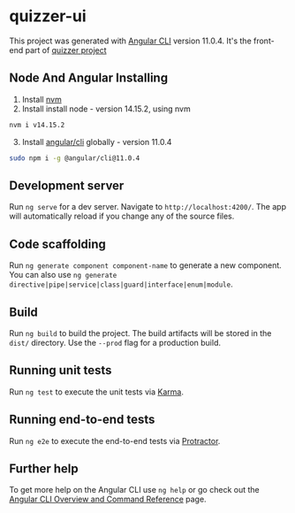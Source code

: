 # quizzer-ui

This project was generated with [Angular CLI](https://github.com/angular/angular-cli) version 11.0.4.
It's the front-end part of [quizzer project](https://github.com/AlexKruhlov/quzzer)

## Node And Angular Installing

1. Install [nvm](https://github.com/nvm-sh/nvm/blob/master/README.md)
2. Install install node - version 14.15.2, using nvm

```bash
nvm i v14.15.2
```

3. Install [angular/cli](https://cli.angular.io/) globally - version 11.0.4

```bash
sudo npm i -g @angular/cli@11.0.4
```

## Development server

Run `ng serve` for a dev server. Navigate to `http://localhost:4200/`. The app will automatically reload if you change
any of the source files.

## Code scaffolding

Run `ng generate component component-name` to generate a new component. You can also
use `ng generate directive|pipe|service|class|guard|interface|enum|module`.

## Build

Run `ng build` to build the project. The build artifacts will be stored in the `dist/` directory. Use the `--prod` flag
for a production build.

## Running unit tests

Run `ng test` to execute the unit tests via [Karma](https://karma-runner.github.io).

## Running end-to-end tests

Run `ng e2e` to execute the end-to-end tests via [Protractor](http://www.protractortest.org/).

## Further help

To get more help on the Angular CLI use `ng help` or go check out
the [Angular CLI Overview and Command Reference](https://angular.io/cli) page.
